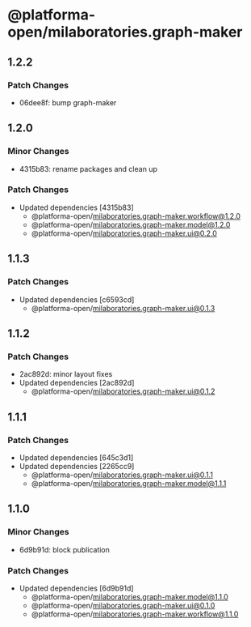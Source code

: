 # @platforma-open/milaboratories.graph-maker

## 1.2.2

### Patch Changes

- 06dee8f: bump graph-maker

## 1.2.0

### Minor Changes

- 4315b83: rename packages and clean up

### Patch Changes

- Updated dependencies [4315b83]
  - @platforma-open/milaboratories.graph-maker.workflow@1.2.0
  - @platforma-open/milaboratories.graph-maker.model@1.2.0
  - @platforma-open/milaboratories.graph-maker.ui@0.2.0

## 1.1.3

### Patch Changes

- Updated dependencies [c6593cd]
  - @platforma-open/milaboratories.graph-maker.ui@0.1.3

## 1.1.2

### Patch Changes

- 2ac892d: minor layout fixes
- Updated dependencies [2ac892d]
  - @platforma-open/milaboratories.graph-maker.ui@0.1.2

## 1.1.1

### Patch Changes

- Updated dependencies [645c3d1]
- Updated dependencies [2265cc9]
  - @platforma-open/milaboratories.graph-maker.ui@0.1.1
  - @platforma-open/milaboratories.graph-maker.model@1.1.1

## 1.1.0

### Minor Changes

- 6d9b91d: block publication

### Patch Changes

- Updated dependencies [6d9b91d]
  - @platforma-open/milaboratories.graph-maker.model@1.1.0
  - @platforma-open/milaboratories.graph-maker.ui@0.1.0
  - @platforma-open/milaboratories.graph-maker.workflow@1.1.0
